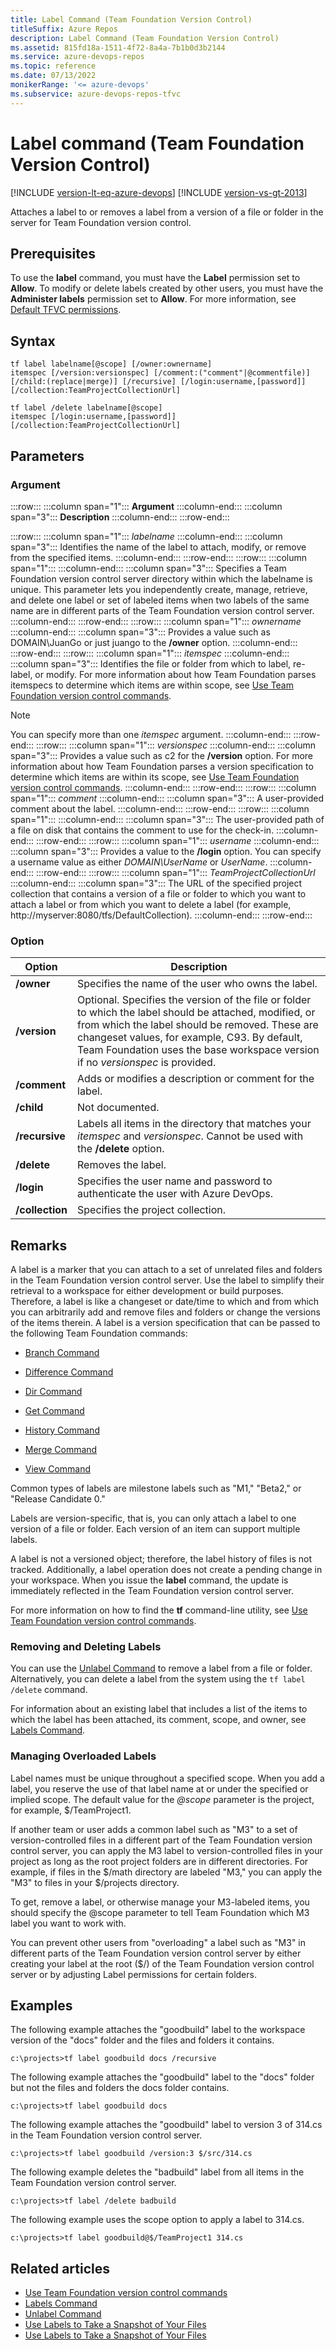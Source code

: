 ```yaml
---
title: Label Command (Team Foundation Version Control)
titleSuffix: Azure Repos
description: Label Command (Team Foundation Version Control)
ms.assetid: 815fd18a-1511-4f72-8a4a-7b1b0d3b2144
ms.service: azure-devops-repos
ms.topic: reference
ms.date: 07/13/2022
monikerRange: '<= azure-devops'
ms.subservice: azure-devops-repos-tfvc
---
```



# Label command (Team Foundation Version Control)

[!INCLUDE [version-lt-eq-azure-devops](../../includes/version-lt-eq-azure-devops.md)]
[!INCLUDE [version-vs-gt-2013](../../includes/version-vs-gt-2013.md)]
 

Attaches a label to or removes a label from a version of a file or folder in the server for Team Foundation version control.

## Prerequisites

To use the **label** command, you must have the **Label** permission set to **Allow**. To modify or delete labels created by other users, you must have the **Administer labels** permission set to **Allow**.
For more information, see  [Default TFVC permissions](../../organizations/security/default-tfvc-permissions.md).

## Syntax

```
tf label labelname[@scope] [/owner:ownername] 
itemspec [/version:versionspec] [/comment:("comment"|@commentfile)] 
[/child:(replace|merge)] [/recursive] [/login:username,[password]] [/collection:TeamProjectCollectionUrl]	
```

```
tf label /delete labelname[@scope] 
itemspec [/login:username,[password]] [/collection:TeamProjectCollectionUrl]
```

## Parameters

### Argument

:::row:::
   :::column span="1":::
   **Argument**
   :::column-end:::
   :::column span="3":::
   **Description**
   :::column-end:::
:::row-end:::

:::row:::
   :::column span="1":::
   *labelname*
   :::column-end:::
   :::column span="3":::
   Identifies the name of the label to attach, modify, or remove from the specified items.
   :::column-end:::
:::row-end:::
:::row:::
   :::column span="1":::
   *<xref href="scope" data-throw-if-not-resolved="False" data-raw-source="@scope"></xref>*
   :::column-end:::
   :::column span="3":::
   Specifies a Team Foundation version control server directory within which the labelname is unique. This parameter lets you independently create, manage, retrieve, and delete one label or set of labeled items when two labels of the same name are in different parts of the Team Foundation version control server.
   :::column-end:::
:::row-end:::
:::row:::
   :::column span="1":::
   *ownername*
   :::column-end:::
   :::column span="3":::
   Provides a value such as DOMAIN\JuanGo or just juango to the **/owner** option.
   :::column-end:::
:::row-end:::
:::row:::
   :::column span="1":::
   *itemspec*
   :::column-end:::
   :::column span="3":::
   Identifies the file or folder from which to label, re-label, or modify. For more information about how Team Foundation parses itemspecs to determine which items are within scope, see [Use Team Foundation version control commands](use-team-foundation-version-control-commands.md).

   > [!Note]  
   > You can specify more than one *itemspec* argument.
   :::column-end:::
:::row-end:::
:::row:::
   :::column span="1":::
   *versionspec*
   :::column-end:::
   :::column span="3":::
   Provides a value such as c2 for the **/version** option. For more information about how Team Foundation parses a version specification to determine which items are within its scope, see [Use Team Foundation version control commands](use-team-foundation-version-control-commands.md).
   :::column-end:::
:::row-end:::
:::row:::
   :::column span="1":::
   *comment*
   :::column-end:::
   :::column span="3":::
   A user-provided comment about the label.
   :::column-end:::
:::row-end:::
:::row:::
   :::column span="1":::
   *<xref href="commentfile" data-throw-if-not-resolved="False" data-raw-source="@commentfile"></xref>*
   :::column-end:::
   :::column span="3":::
   The user-provided path of a file on disk that contains the comment to use for the check-in.
   :::column-end:::
:::row-end:::
:::row:::
   :::column span="1":::
   *username*
   :::column-end:::
   :::column span="3":::
   Provides a value to the **/login** option. You can specify a username value as either *DOMAIN\UserName* or *UserName*.
   :::column-end:::
:::row-end:::
:::row:::
   :::column span="1":::
   *TeamProjectCollectionUrl*
   :::column-end:::
   :::column span="3":::
   The URL of the specified project collection that contains a version of a file or folder to which you want to attach a label or from which you want to delete a label (for example, http://myserver:8080/tfs/DefaultCollection).
   :::column-end:::
:::row-end:::

### Option

| **Option** | **Description** |
|---|---|
| **/owner** | Specifies the name of the user who owns the label. |
| **/version** | Optional. Specifies the version of the file or folder to which the label should be attached, modified, or from which the label should be removed. These are changeset values, for example, C93. By default, Team Foundation uses the base workspace version if no *versionspec* is provided. |
| **/comment** | Adds or modifies a description or comment for the label. |
| **/child** | Not documented. |
| **/recursive** | Labels all items in the directory that matches your *itemspec* and *versionspec*. Cannot be used with the **/delete** option. |
| **/delete** | Removes the label. |
| **/login** | Specifies the user name and password to authenticate the user with Azure DevOps. |
| **/collection** | Specifies the project collection. |


## Remarks
A label is a marker that you can attach to a set of unrelated files and folders in the Team Foundation version control server. Use the label to simplify their retrieval to a workspace for either development or build purposes. Therefore, a label is like a changeset or date/time to which and from which you can arbitrarily add and remove files and folders or change the versions of the items therein. A label is a version specification that can be passed to the following Team Foundation commands:

-   [Branch Command](branch-command.md)

-   [Difference Command](difference-command.md)

-   [Dir Command](dir-command.md)

-   [Get Command](get-command.md)

-   [History Command](history-command.md)

-   [Merge Command](merge-command.md)

-   [View Command](view-command.md)

Common types of labels are milestone labels such as "M1," "Beta2," or "Release Candidate 0."

Labels are version-specific, that is, you can only attach a label to one version of a file or folder. Each version of an item can support multiple labels.

A label is not a versioned object; therefore, the label history of files is not tracked. Additionally, a label operation does not create a pending change in your workspace. When you issue the **label** command, the update is immediately reflected in the Team Foundation version control server.

For more information on how to find the **tf** command-line utility, see [Use Team Foundation version control commands](use-team-foundation-version-control-commands.md).

### Removing and Deleting Labels

You can use the [Unlabel Command](unlabel-command.md) to remove a label from a file or folder. Alternatively, you can delete a label from the system using the `tf label /delete` command.

For information about an existing label that includes a list of the items to which the label has been attached, its comment, scope, and owner, see [Labels Command](labels-command.md).

### Managing Overloaded Labels

Label names must be unique throughout a specified scope. When you add a label, you reserve the use of that label name at or under the specified or implied scope. The default value for the *@scope* parameter is the project, for example, $/TeamProject1.

If another team or user adds a common label such as "M3" to a set of version-controlled files in a different part of the Team Foundation version control server, you can apply the M3 label to version-controlled files in your project as long as the root project folders are in different directories. For example, if files in the $/math directory are labeled "M3," you can apply the "M3" to files in your $/projects directory.

To get, remove a label, or otherwise manage your M3-labeled items, you should specify the @scope parameter to tell Team Foundation which M3 label you want to work with.

You can prevent other users from "overloading" a label such as "M3" in different parts of the Team Foundation version control server by either creating your label at the root ($/) of the Team Foundation version control server or by adjusting Label permissions for certain folders.
## Examples
The following example attaches the "goodbuild" label to the workspace version of the "docs" folder and the files and folders it contains.

```
c:\projects>tf label goodbuild docs /recursive
```

The following example attaches the "goodbuild" label to the "docs" folder but not the files and folders the docs folder contains.

```
c:\projects>tf label goodbuild docs
```

The following example attaches the "goodbuild" label to version 3 of 314.cs in the Team Foundation version control server.

```
c:\projects>tf label goodbuild /version:3 $/src/314.cs
```

The following example deletes the "badbuild" label from all items in the Team Foundation version control server.

```
c:\projects>tf label /delete badbuild
```

The following example uses the scope option to apply a label to 314.cs.

```
c:\projects>tf label goodbuild@$/TeamProject1 314.cs
```

## Related articles

- [Use Team Foundation version control commands](use-team-foundation-version-control-commands.md)
- [Labels Command](labels-command.md)
- [Unlabel Command](unlabel-command.md)
- [Use Labels to Take a Snapshot of Your Files](use-labels-take-snapshot-your-files.md)
- [Use Labels to Take a Snapshot of Your Files](use-labels-take-snapshot-your-files.md)

 